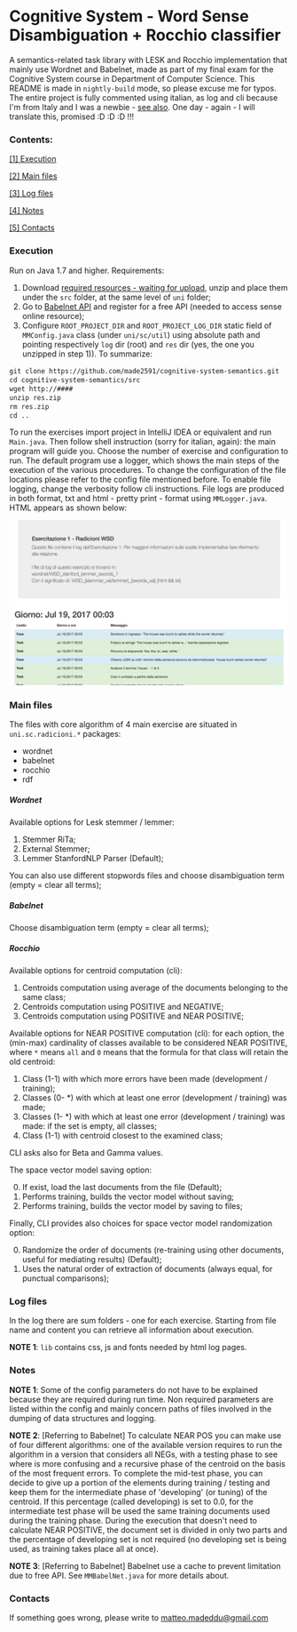 # Cognitive System - Word Sense Disambiguation + Rocchio classifier

A semantics-related task library with LESK and Rocchio implementation that mainly use Wordnet and Babelnet, made as part of my final exam for the Cognitive System course in Department of Computer Science. This README is made in ```nightly-build``` mode, so please excuse me for typos. The entire project is fully commented using italian, as log and cli because I'm from Italy and I was a newbie - [see also](https://github.com/made2591/cognitive-system-postagger). One day - again - I will translate this, promised :D :D :D !!!

### Contents:

[[1] Execution](#execution)

[[2] Main files](#main-files)

[[3] Log files](#logs)

[[4] Notes](#notes)

[[5] Contacts](#contacts)

### <a name="execution"></a>Execution
Run on Java 1.7 and higher. Requirements: 

1) Download [required resources - waiting for upload](#todo), unzip and place them under the ```src``` folder, at the same level of ```uni``` folder;
2) Go to [Babelnet API](http://babelnet.org/guide) and register for a free API (needed to access sense online resource);
3) Configure ```ROOT_PROJECT_DIR``` and ```ROOT_PROJECT_LOG_DIR``` static field of ```MMConfig.java``` class (under ```uni/sc/util```) using absolute path and pointing respectively ```log``` dir (root) and ```res``` dir (yes, the one you unzipped in step 1)). To summarize:

```shell
git clone https://github.com/made2591/cognitive-system-semantics.git
cd cognitive-system-semantics/src
wget http://####
unzip res.zip
rm res.zip
cd ..
```

To run the exercises import project in IntelliJ IDEA or equivalent and run ```Main.java```. Then follow shell instruction (sorry for italian, again): the main program will guide you. Choose the number of exercise and configuration to run. The default program use a logger, which shows the main steps of the execution of the various procedures. To change the configuration of the file locations please refer to the config file mentioned before. To enable file logging, change the verbosity follow cli instructions. File logs are produced in both format, txt and html - pretty print - format using ```MMLogger.java```. HTML appears as shown below:

![Example](./images/logs.png)

### <a name="main-files"></a>Main files

The files with core algorithm of 4 main exercise are situated in ```uni.sc.radicioni.*``` packages:

- wordnet
- babelnet
- rocchio
- rdf

##### Wordnet

Available options for Lesk stemmer / lemmer:

1) Stemmer RiTa;
2) External Stemmer;
3) Lemmer StanfordNLP Parser (Default);

You can also use different stopwords files and choose disambiguation term (empty = clear all terms);

##### Babelnet

Choose disambiguation term (empty = clear all terms);

##### Rocchio

Available options for centroid computation (cli):

1) Centroids computation using average of the documents belonging to the same class;
2) Centroids computation using POSITIVE and NEGATIVE;
3) Centroids computation using POSITIVE and NEAR POSITIVE;

Available options for NEAR POSITIVE computation (cli): for each option, the (min-max) cardinality of classes available to be considered NEAR POSITIVE, where ```*``` means ```all``` and ```0``` means that the formula for that class will retain the old centroid:

1) Class (1-1) with which more errors have been made (development / training);
2) Classes (0- *) with which at least one error (development / training) was made;
3) Classes (1- *) with which at least one error (development / training) was made: if the set is empty, all classes;
4) Class (1-1) with centroid closest to the examined class;

CLI asks also for Beta and Gamma values.

The space vector model saving option:

0) If exist, load the last documents from the file (Default);
1) Performs training, builds the vector model without saving;
2) Performs training, builds the vector model by saving to files;

Finally, CLI provides also choices for space vector model randomization option:

0) Randomize the order of documents (re-training using other documents, useful for mediating results) (Default);
1) Uses the natural order of extraction of documents (always equal, for punctual comparisons);

### <a name="logs"></a>Log files

In the log there are sum folders - one for each exercise. Starting from file name and content you can retrieve all information about execution.

__NOTE 1__: ```lib``` contains css, js and fonts needed by html log pages.

### <a name="notes"></a>Notes

__NOTE 1__: Some of the config parameters do not have to be explained because they are required during run time. Non required parameters are listed within the config and mainly concern paths of files involved in the dumping of data structures and logging.

__NOTE 2__: [Referring to Babelnet] To calculate NEAR POS you can make use of four different algorithms: one of the available version requires to run the algorithm in a version that considers all NEGs, with a testing phase to see where is more confusing and a recursive phase of the centroid on the basis of the most frequent errors. To complete the mid-test phase, you can decide to give up a portion of the elements during training / testing and keep them for the intermediate phase of 'developing' (or tuning) of the centroid. If this percentage (called developing) is set to 0.0, for the intermediate test phase will be used the same training documents used during the training phase.
During the execution that doesn't need to calculate NEAR POSITIVE, the document set is divided in only two parts and the percentage of developing set is not required (no developing set is being used, as training takes place all at once).

__NOTE 3__: [Referring to Babelnet] Babelnet use a cache to prevent limitation due to free API. See ```MMBabelNet.java``` for more details about.

### <a name="contacts"></a>Contacts

If something goes wrong, please write to matteo.madeddu@gmail.com